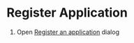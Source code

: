 # Register Application

1. Open [Register an application](https://portal.azure.com/#view/Microsoft_AAD_RegisteredApps/CreateApplicationBlade/quickStartType~/null/isMSAApp~/false) dialog
